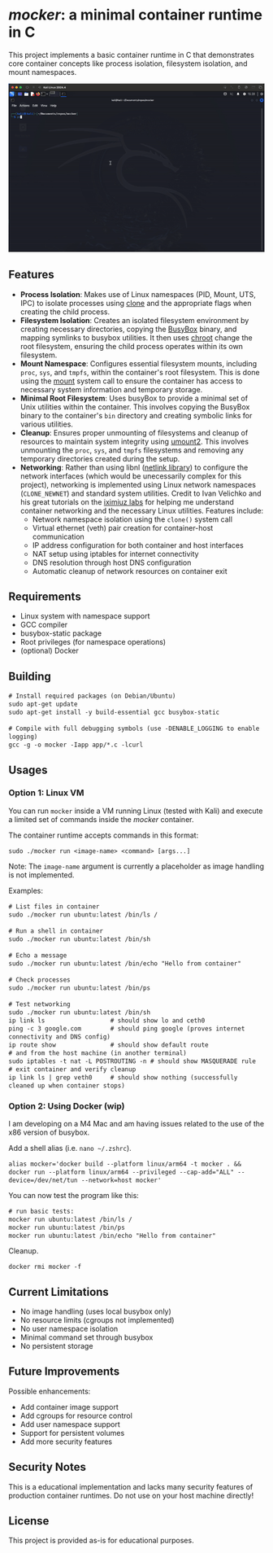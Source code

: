 # _mocker_: a minimal container runtime in C

This project implements a basic container runtime in C that demonstrates core container concepts like process isolation, filesystem isolation, and mount namespaces.

![alt-text][1]

## Features

- **Process Isolation**: Makes use of Linux namespaces (PID, Mount, UTS, IPC) to isolate processes using [clone](https://man7.org/linux/man-pages/man2/clone.2.html) and the appropriate flags when creating the child process.
- **Filesystem Isolation**: Creates an isolated filesystem environment by creating necessary directories, copying the [BusyBox](https://www.busybox.net/downloads/BusyBox.html) binary, and mapping symlinks to busybox utilities. It then uses [chroot](https://man7.org/linux/man-pages/man2/chroot.2.html) change the root filesystem, ensuring the child process operates within its own filesystem.
- **Mount Namespace**: Configures essential filesystem mounts, including `proc`, `sys`, and `tmpfs`, within the container's root filesystem. This is done using the [mount](https://man7.org/linux/man-pages/man2/mount.2.html) system call to ensure the container has access to necessary system information and temporary storage.
- **Minimal Root Filesystem**: Uses busyBox to provide a minimal set of Unix utilities within the container. This involves copying the BusyBox binary to the container's `bin` directory and creating symbolic links for various utilities.
- **Cleanup**: Ensures proper unmounting of filesystems and cleanup of resources to maintain system integrity using [umount2](https://man7.org/linux/man-pages/man2/umount.2.html). This involves unmounting the `proc`, `sys`, and `tmpfs` filesystems and removing any temporary directories created during the setup.
- **Networking**: Rather than using libnl ([netlink library](https://www.infradead.org/~tgr/libnl/)) to configure the network interfaces (which would be unecessarily complex for this project), networking is implemented using Linux network namespaces (`CLONE_NEWNET`) and standard system utilities. Credit to Ivan Velichko and his great tutorials on the [iximiuz labs](https://labs.iximiuz.com/tutorials/container-networking-from-scratch) for helping me understand container networking and the necessary Linux utilities. Features include:
  - Network namespace isolation using the `clone()` system call
  - Virtual ethernet (veth) pair creation for container-host communication
  - IP address configuration for both container and host interfaces
  - NAT setup using iptables for internet connectivity
  - DNS resolution through host DNS configuration
  - Automatic cleanup of network resources on container exit

## Requirements

- Linux system with namespace support
- GCC compiler
- busybox-static package
- Root privileges (for namespace operations)
- (optional) Docker

## Building

```shell
# Install required packages (on Debian/Ubuntu)
sudo apt-get update
sudo apt-get install -y build-essential gcc busybox-static

# Compile with full debugging symbols (use -DENABLE_LOGGING to enable logging)
gcc -g -o mocker -Iapp app/*.c -lcurl
```

## Usages

### Option 1: Linux VM

You can run `mocker` inside a VM running Linux (tested with Kali) and execute a limited set of commands inside the _mocker_ container.

The container runtime accepts commands in this format:

```shell
sudo ./mocker run <image-name> <command> [args...]
```

Note: The `image-name` argument is currently a placeholder as image handling is not implemented.

Examples:

```shell
# List files in container
sudo ./mocker run ubuntu:latest /bin/ls /

# Run a shell in container
sudo ./mocker run ubuntu:latest /bin/sh

# Echo a message
sudo ./mocker run ubuntu:latest /bin/echo "Hello from container"

# Check processes
sudo ./mocker run ubuntu:latest /bin/ps

# Test networking
sudo ./mocker run ubuntu:latest /bin/sh
ip link ls                  # should show lo and ceth0
ping -c 3 google.com        # should ping google (proves internet connectivity and DNS config)
ip route show               # should show default route
# and from the host machine (in another terminal)
sudo iptables -t nat -L POSTROUTING -n # should show MASQUERADE rule
# exit container and verify cleanup
ip link ls | grep veth0     # should show nothing (successfully cleaned up when container stops)
```

### Option 2: Using Docker (wip)

I am developing on a M4 Mac and am having issues related to the use of the x86 version of busybox.

Add a shell alias (i.e. `nano ~/.zshrc`).

```shell
alias mocker='docker build --platform linux/arm64 -t mocker . && docker run --platform linux/arm64 --privileged --cap-add="ALL" --device=/dev/net/tun --network=host mocker'
```

You can now test the program like this:

```shell
# run basic tests:
mocker run ubuntu:latest /bin/ls /
mocker run ubuntu:latest /bin/ps
mocker run ubuntu:latest /bin/echo "Hello from container"
```

Cleanup.

```shell
docker rmi mocker -f
```

## Current Limitations

- No image handling (uses local busybox only)
- No resource limits (cgroups not implemented)
- No user namespace isolation
- Minimal command set through busybox
- No persistent storage

## Future Improvements

Possible enhancements:

- Add container image support
- Add cgroups for resource control
- Add user namespace support
- Support for persistent volumes
- Add more security features

## Security Notes

This is a educational implementation and lacks many security features of production container runtimes. Do not use on your host machine directly!

## License

This project is provided as-is for educational purposes.

[1]: gif/mocker-demo.gif 'Demo of mocker container running'
